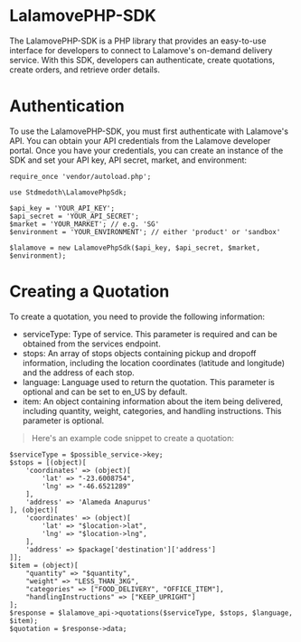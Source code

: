 # LalamovePHP-SDK

The LalamovePHP-SDK is a PHP library that provides an easy-to-use interface for developers to connect to Lalamove's on-demand delivery service. With this SDK, developers can authenticate, create quotations, create orders, and retrieve order details.

# Authentication

To use the LalamovePHP-SDK, you must first authenticate with Lalamove's API. You can obtain your API credentials from the Lalamove developer portal. Once you have your credentials, you can create an instance of the SDK and set your API key, API secret, market, and environment:

```
require_once 'vendor/autoload.php';

use Stdmedoth\LalamovePhpSdk;

$api_key = 'YOUR_API_KEY';
$api_secret = 'YOUR_API_SECRET';
$market = 'YOUR_MARKET'; // e.g. 'SG'
$environment = 'YOUR_ENVIRONMENT'; // either 'product' or 'sandbox'

$lalamove = new LalamovePhpSdk($api_key, $api_secret, $market, $environment);
```

# Creating a Quotation

To create a quotation, you need to provide the following information:

- serviceType: Type of service. This parameter is required and can be obtained from the services endpoint.
- stops: An array of stops objects containing pickup and dropoff information, including the location coordinates (latitude and longitude) and the address of each stop.
- language: Language used to return the quotation. This parameter is optional and can be set to en_US by default.
- item: An object containing information about the item being delivered, including quantity, weight, categories, and handling instructions. This parameter is optional.

> Here's an example code snippet to create a quotation:

```
$serviceType = $possible_service->key;
$stops = [(object)[
    'coordinates' => (object)[
        'lat' => "-23.6008754",
        'lng' => "-46.6521289"
    ],
    'address' => 'Alameda Anapurus'
], (object)[
    'coordinates' => (object)[
        'lat' => "$location->lat",
        'lng' => "$location->lng",
    ],
    'address' => $package['destination']['address']
]];
$item = (object)[
    "quantity" => "$quantity",
    "weight" => "LESS_THAN_3KG",
    "categories" => ["FOOD_DELIVERY", "OFFICE_ITEM"],
    "handlingInstructions" => ["KEEP_UPRIGHT"]
];
$response = $lalamove_api->quotations($serviceType, $stops, $language, $item);
$quotation = $response->data;

```
